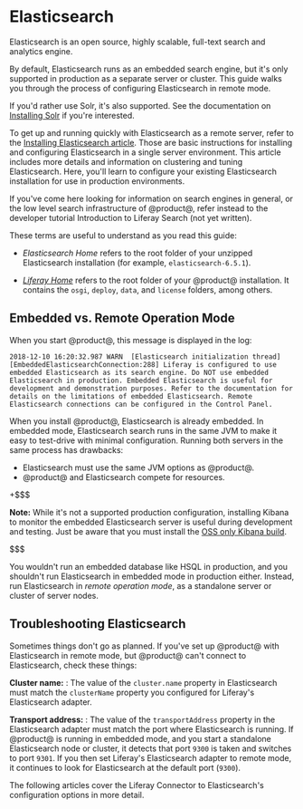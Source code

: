 # Elasticsearch [](id=configuring-elasticsearch-for-liferay-0)

Elasticsearch is an open source, highly scalable, full-text search and
analytics engine.

By default, Elasticsearch runs as an embedded search engine, but it's only
supported in production as a separate server or cluster. This guide walks you
through the process of configuring Elasticsearch in remote mode.

If you'd rather use Solr, it's also supported. See the documentation on
[Installing Solr](discover/deployment/-/knowledge_base/7-1/installing-solr)
if you're interested.

To get up and running quickly with Elasticsearch as a remote server, refer to
the
[Installing Elasticsearch article](/discover/deployment/-/knowledge_base/7-1/installing-elasticsearch).
Those are basic instructions for installing and configuring Elasticsearch in a
single server environment. This article includes more details and information
on clustering and tuning Elasticsearch. Here, you'll learn to configure your
existing Elasticsearch installation for use in production environments.

If you've come here looking for information on search engines in general, or
the low level search infrastructure of @product@, refer instead to the
developer tutorial Introduction to Liferay Search (not yet written).

These terms are useful to understand as you read this guide:

- *Elasticsearch Home* refers to the root folder of your unzipped Elasticsearch
installation (for example, `elasticsearch-6.5.1`).

- [*Liferay Home*](/discover/deployment/-/knowledge_base/7-1/installing-liferay#liferay-home)
refers to the root folder of your @product@ installation. It contains the
`osgi`, `deploy`, `data`, and `license` folders, among others.

## Embedded vs. Remote Operation Mode [](id=embedded-vs-remote-operation-mode)

When you start @product@, this message is displayed in the log:

    2018-12-10 16:20:32.987 WARN  [Elasticsearch initialization thread][EmbeddedElasticsearchConnection:288] Liferay is configured to use embedded Elasticsearch as its search engine. Do NOT use embedded Elasticsearch in production. Embedded Elasticsearch is useful for development and demonstration purposes. Refer to the documentation for details on the limitations of embedded Elasticsearch. Remote Elasticsearch connections can be configured in the Control Panel.

When you install @product@, Elasticsearch is already embedded. In embedded mode,
Elasticsearch search runs in the same JVM to make it easy to test-drive with
minimal configuration. Running both servers in the same process has drawbacks:

- Elasticsearch must use the same JVM options as @product@.
- @product@ and Elasticsearch compete for resources.

+$$$

**Note:** While it's not a supported production configuration, installing
Kibana to monitor the embedded Elasticsearch server is useful during
development and testing. Just be aware that you must install the
[OSS only Kibana build](https://www.elastic.co/downloads/kibana-oss).

$$$

You wouldn't run an embedded database like HSQL in production, and you shouldn't
run Elasticsearch in embedded mode in production either. Instead, run
Elasticsearch in *remote operation mode*, as a standalone server or cluster of
server nodes.

## Troubleshooting Elasticsearch [](id=troubleshooting-elasticsearch)

Sometimes things don't go as planned. If you've set up @product@ with
Elasticsearch in remote mode, but @product@ can't connect to Elasticsearch, check
these things:

**Cluster name:**
: The value of the `cluster.name` property in Elasticsearch must match the
`clusterName` property you configured for Liferay's Elasticsearch adapter.

**Transport address:**
: The value of the `transportAddress` property in the Elasticsearch adapter must
match the port where Elasticsearch is running. If @product@ is running in
embedded mode, and you start a standalone Elasticsearch node or cluster, it
detects that port `9300` is taken and switches to port `9301`. If you then set
Liferay's Elasticsearch adapter to remote mode, it continues to look for
Elasticsearch at the default port (`9300`).

The following articles cover the Liferay Connector to Elasticsearch's
configuration options in more detail.
